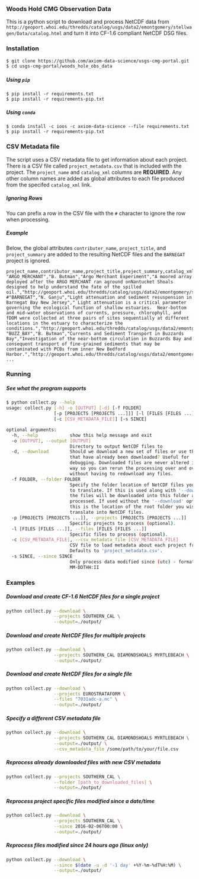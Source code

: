 ### Woods Hold CMG Observation Data

This is a python script to download and process NetCDF data from `http://geoport.whoi.edu/thredds/catalog/usgs/data2/emontgomery/stellwagen/Data/catalog.html` and turn it into CF-1.6 compliant NetCDF DSG files.

### Installation

```bash
$ git clone https://github.com/axiom-data-science/usgs-cmg-portal.git
$ cd usgs-cmg-portal/woods_hole_obs_data
```

##### Using `pip`

```
$ pip install -r requirements.txt
$ pip install -r requirements-pip.txt
```

##### Using `conda`

```
$ conda install -c ioos -c axiom-data-science --file requirements.txt
$ pip install -r requirements-pip.txt
```



### CSV Metadata file

The script uses a CSV metadata file to get information about each project. There is a CSV file called `project_metadata.csv` that is included with the project.  The `project_name` and `catalog_xml` columns are **REQUIRED**.  Any other column names are added as global attributes to each file produced from the specifed `catalog_xml` link.

##### Ignoring Rows

You can prefix a row in the CSV file with the `#` character to ignore the row when processing.

##### Example

Below, the global attributes `contributer_name`, `project_title`, and `project_summary` are added to the resulting NetCDF files and the `BARNEGAT` project is ignored.

```csv
project_name,contributor_name,project_title,project_summary,catalog_xml
"ARGO_MERCHANT","B. Butman","Argo Merchant Experiment","A moored array deployed after the ARGO MERCHANT ran aground onNantucket Shoals designed to help understand the fate of the spilled oil.","http://geoport.whoi.edu/thredds/catalog/usgs/data2/emontgomery/stellwagen/Data/ARGO_MERCHANT/catalog.xml"
#"BARNEGAT","N. Ganju","Light attenuation and sediment resuspension in Barnegat Bay New Jersey"," Light attenuation is a critical parameter governing the ecological function of shallow estuaries.  Near-bottom and mid-water observations of currents, pressure, chlorophyll, and fDOM were collected at three pairs of sites sequentially at different locations in the estuary to characterize the conditions.","http://geoport.whoi.edu/thredds/catalog/usgs/data2/emontgomery/stellwagen/Data/BARNEGAT/catalog.xml"
"BUZZ_BAY","B. Butman","Currents and Sediment Transport in Buzzards Bay","Investigation of the near-bottom circulation in Buzzards Bay and consequent transport of fine-grained sediments that may be contaminated with PCBs from inner New Bedford Harbor.","http://geoport.whoi.edu/thredds/catalog/usgs/data2/emontgomery/stellwagen/Data/BUZZ_BAY/catalog.xml"
...
```



### Running

##### See what the program supports
```bash
$ python collect.py --help
usage: collect.py [-h] -o [OUTPUT] [-d] [-f FOLDER]
                  [-p [PROJECTS [PROJECTS ...]]] [-l [FILES [FILES ...]]]
                  [-c [CSV_METADATA_FILE]] [-s SINCE]

optional arguments:
  -h, --help            show this help message and exit
  -o [OUTPUT], --output [OUTPUT]
                        Directory to output NetCDF files to
  -d, --download        Should we download a new set of files or use the files
                        that have already been downloaded? Useful for
                        debugging. Downloaded files are never altered in any
                        way so you can rerun the processing over and over
                        without having to redownload any files.
  -f FOLDER, --folder FOLDER
                        Specify the folder location of NetCDF files you wish
                        to translate. If this is used along with '--download',
                        the files will be downloaded into this folder and then
                        processed. If used without the '--download' option,
                        this is the location of the root folder you wish to
                        translate into NetCDF files.
  -p [PROJECTS [PROJECTS ...]], --projects [PROJECTS [PROJECTS ...]]
                        Specific projects to process (optional).
  -l [FILES [FILES ...]], --files [FILES [FILES ...]]
                        Specific files to process (optional).
  -c [CSV_METADATA_FILE], --csv_metadata_file [CSV_METADATA_FILE]
                        CSV file to load metadata about each project from.
                        Defaults to 'project_metadata.csv'.
  -s SINCE, --since SINCE
                        Only process data modified since (utc) - format YYYY-
                        MM-DDTHH:II
```


### Examples

##### Download and create CF-1.6 NetCDF files for a single project
```bash
python collect.py --download \
                  --projects SOUTHERN_CAL \
                  --output=./output/
```

##### Download and create NetCDF files for multiple projects
```bash
python collect.py --download \
                  --projects SOUTHERN_CAL DIAMONDSHOALS MYRTLEBEACH \
                  --output=./output/
```

##### Download and create NetCDF files for a single file
```bash
python collect.py --download \
                  --projects EUROSTRATAFORM \
                  --files "7031adc-a.nc" \
                  --output=./output/
```


##### Specify a different CSV metadata file
```bash
python collect.py --download \
                  --projects SOUTHERN_CAL DIAMONDSHOALS MYRTLEBEACH \
                  --output=./output/ \
                  --csv_metadata_file /some/path/to/your/file.csv
```

##### Reprocess already downloaded files with new CSV metadata
```bash
python collect.py --projects SOUTHERN_CAL \
                  --folder [path_to_downloaded_files] \
                  --output=./output/
```


##### Reprocess project specific files modified since a date/time
```bash
python collect.py --download \
                  --projects SOUTHERN_CAL \
                  --since 2016-02-06T00:00 \
                  --output=./output/
```

##### Reprocess files modified since 24 hours ago (linux only)
```bash
python collect.py --download \
                  --since $(date -u -d '-1 day' +%Y-%m-%dT%H:%M) \
                  --output=./output/
